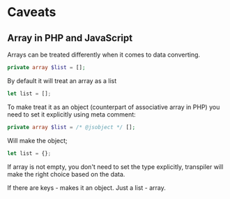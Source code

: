 # Caveats

## Array in PHP and JavaScript

Arrays can be treated differently when it comes to data converting.

```php
private array $list = [];
```

By default it will treat an array as a list

```js
let list = [];
```

To make treat it as an object (counterpart of associative array in PHP) you need to set it explicitly using meta comment:

```php
private array $list = /* @jsobject */ [];
```

Will make the object;

```js
let list = {};
```

If array is not empty, you don't need to set the type explicitly, transpiler will make the right choice based on the data.

If there are keys - makes it an object. Just a list - array.